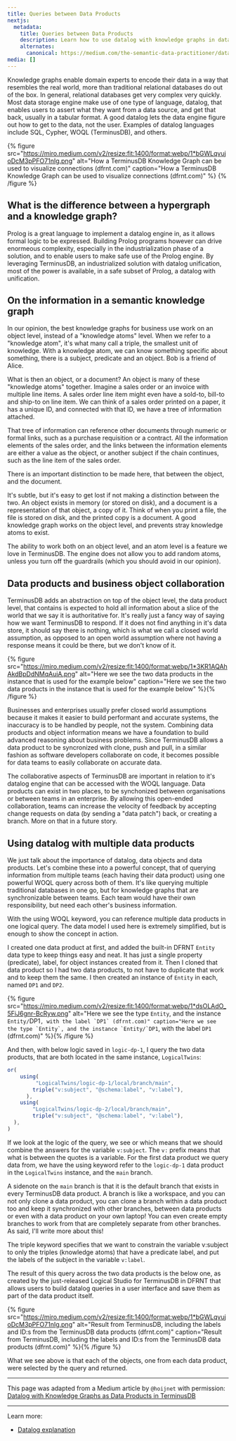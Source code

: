 ```yaml
---
title: Queries between Data Products
nextjs:
  metadata:
    title: Queries between Data Products
    description: Learn how to use datalog with knowledge graphs in data products to encode data in a way that resembles the real world, and easily query and manipulate it.
    alternates:
      canonical: https://medium.com/the-semantic-data-practitioner/datalog-with-knowledge-graphs-as-data-products-in-terminusdb-3239c800bb98
media: []
---
```


Knowledge graphs enable domain experts to encode their data in a way that resembles the real world, more than traditional relational databases do out of the box. In general, relational databases get very complex very quickly. Most data storage engine make use of one type of language, datalog, that enables users to assert what they want from a data source, and get that back, usually in a tabular format. A good datalog lets the data engine figure out how to get to the data, not the user. Examples of datalog languages include SQL, Cypher, WOQL (TerminusDB), and others.

{% figure src="https://miro.medium.com/v2/resize:fit:1400/format:webp/1*bGWLqvujoDcM3pPFO71nIg.png" alt="How a TerminusDB Knowledge Graph can be used to visualize connections (dfrnt.com)" caption="How a TerminusDB Knowledge Graph can be used to visualize connections (dfrnt.com)" %}
{% /figure %}

## What is the difference between a hypergraph and a knowledge graph?

Prolog is a great language to implement a datalog engine in, as it allows formal logic to be expressed. Building Prolog programs however can drive enormeous complexity, especially in the industrialization phase of a solution, and to enable users to make safe use of the Prolog engine. By leveraging TerminusDB, an industrialized solution with datalog unification, most of the power is available, in a safe subset of Prolog, a datalog with unification.

## On the information in a semantic knowledge graph

In our opinion, the best knowledge graphs for business use work on an object level, instead of a "knowledge atoms" level. When we refer to a "knowledge atom", it's what many call a triple, the smallest unit of knowledge. With a knowledge atom, we can know something specific about something, there is a subject, predicate and an object. Bob is a friend of Alice.

What is then an object, or a document? An object is many of these "knowledge atoms" together. Imagine a sales order or an invoice with multiple line items. A sales order line item might even have a sold-to, bill-to and ship-to on line item. We can think of a sales order printed on a paper, it has a unique ID, and connected with that ID, we have a tree of information attached. 

That tree of information can reference other documents through numeric or formal links, such as a purchase requisition or a contract. All the information elements of the sales order, and the links between the information elements are either a value as the object, or another subject if the chain continues, such as the line item of the sales order.

There is an important distinction to be made here, that between the object, and the document. 

It's subtle, but it's easy to get lost if not making a distinction between the two. An object exists in memory (or stored on disk), and a document is a representation of that object, a copy of it. Think of when you print a file, the file is stored on disk, and the printed copy is a document. A good knowledge graph works on the object level, and prevents stray knowledge atoms to exist.

The ability to work both on an object level, and an atom level is a feature we love in TerminusDB. The engine does not allow you to add random atoms, unless you turn off the guardrails (which you should avoid in our opinion).

## Data products and business object collaboration

TerminusDB adds an abstraction on top of the object level, the data product level, that contains is expected to hold all information about a slice of the world that we say it is authoritative for. It's really just a fancy way of saying how we want TerminusDB to respond. If it does not find anything in it's data store, it should say there is nothing, which is what we call a closed world assumption, as opposed to an open world assumption where not having a response means it could be there, but we don't know of it.

{% figure src="https://miro.medium.com/v2/resize:fit:1400/format:webp/1*3KR1AQAhAkdBpDdNMqAuiA.png" alt="Here we see the two data products in the instance that is used for the example below" caption="Here we see the two data products in the instance that is used for the example below" %}{% /figure %}

Businesses and enterprises usually prefer closed world assumptions because it makes it easier to build performant and accurate systems, the inaccuracy is to be handled by people, not the system. Combining data products and object information means we have a foundation to build advanced reasoning about business problems. Since TerminusDB allows a data product to be syncronized with clone, push and pull, in a similar fashion as software developers collaborate on code, it becomes possible for data teams to easily collaborate on accurate data.

The collaborative aspects of TerminusDB are important in relation to it's datalog engine that can be accessed with the WOQL language. Data products can exist in two places, to be synchonized between organisations or between teams in an enterprise. By allowing this open-ended collaboration, teams can increase the velocity of feedback by accepting change requests on data (by sending a "data patch") back, or creating a branch. More on that in a future story.

## Using datalog with multiple data products

We just talk about the importance of datalog, data objects and data products. Let's combine these into a powerful concept, that of querying information from multiple teams (each having their data product) using one powerful WOQL query across both of them. It's like querying multiple traditional databases in one go, but for knowledge graphs that are synchronizable between teams. Each team would have their own responsibility, but need each other's business information.

With the using WOQL keyword, you can reference multiple data products in one logical query. The data model I used here is extremely simplified, but is enough to show the concept in action.

I created one data product at first, and added the built-in DFRNT `Entity` data type to keep things easy and neat. It has just a single property (predicate), label, for object instances created from it. Then I cloned that data product so I had two data products, to not have to duplicate that work and to keep them the same. I then created an instance of `Entity` in each, named `DP1` and `DP2`.

{% figure src="https://miro.medium.com/v2/resize:fit:1400/format:webp/1*dsOLAdO_5FiJ6gnr-BcRyw.png" alt="Here we see the type `Entity`, and the instance `Entity/`DP1``, with the label `DP1` (dfrnt.com)" caption="Here we see the type `Entity`, and the instance `Entity/`DP1``, with the label `DP1` (dfrnt.com)" %}{% /figure %}

And then, with below logic saved in `logic-dp-1`, I query the two data products, that are both located in the same instance, `LogicalTwins`:

```javascript
or(
    using(
         "LogicalTwins/logic-dp-1/local/branch/main",   
        triple("v:subject", "@schema:label", "v:label"),
      ),
    using(
        "LogicalTwins/logic-dp-2/local/branch/main",
        triple("v:subject", "@schema:label", "v:label"),
  ),
)
```

If we look at the logic of the query, we see or which means that we should combine the answers for the variable `v:subject`. The `v:` prefix means that what is between the quotes is a variable. For the first data product we query data from, we have the using keyword refer to the `logic-dp-1` data product in the `LogicalTwins` instance, and the `main` branch.

A sidenote on the `main` branch is that it is the default branch that exists in every TerminusDB data product. A branch is like a workspace, and you can not only clone a data product, you can clone a branch within a data product too and keep it synchronized with other branches, between data products or even with a data product on your own laptop! You can even create empty branches to work from that are completely separate from other branches. As said, I'll write more about this!

The triple keyword specifies that we want to constrain the variable v:subject to only the triples (knowledge atoms) that have a predicate label, and put the labels of the subject in the variable `v:label`.

The result of this query across the two data products is the below one, as created by the just-released Logical Studio for TerminusDB in DFRNT that allows users to build datalog queries in a user interface and save them as part of the data product itself.

{% figure src="https://miro.medium.com/v2/resize:fit:1400/format:webp/1*bGWLqvujoDcM3pPFO71nIg.png" alt="Result from TerminusDB, including the labels and ID:s from the TerminusDB data products (dfrnt.com)" caption="Result from TerminusDB, including the labels and ID:s from the TerminusDB data products (dfrnt.com)" %}{% /figure %}

What we see above is that each of the objects, one from each data product, were selected by the query and returned.

---

This page was adapted from a Medium article by `@hoijnet` with permission: [Datalog with Knowledge Graphs as Data Products in TerminusDB](https://medium.com/the-semantic-data-practitioner/datalog-with-knowledge-graphs-as-data-products-in-terminusdb-3239c800bb98) 

---

Learn more:

* [Datalog explanation](/docs/datalog-explanation/)